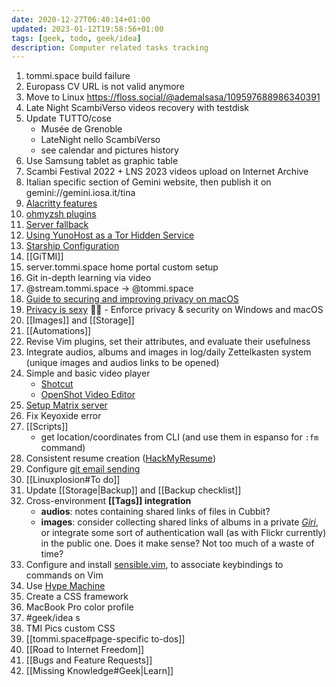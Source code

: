 ```yaml
---
date: 2020-12-27T06:40:14+01:00
updated: 2023-01-12T19:58:56+01:00
tags: [geek, todo, geek/idea]
description: Computer related tasks tracking
---
```

1. tommi.space build failure
1. Europass CV URL is not valid anymore
1. Move to Linux https://floss.social/@ademalsasa/109597688986340391
1. Late Night ScambiVerso videos recovery with testdisk
1. Update TUTTO/cose
	- Musée de Grenoble
	- LateNight nello ScambiVerso
	- see calendar and pictures history
1. Use Samsung tablet as graphic table
1. Scambi Festival 2022 + LNS 2023 videos upload on Internet Archive
2. Italian specific section of Gemini website, then publish it on gemini://gemini.iosa.it/tina
3. [Alacritty features](https://github.com/alacritty/alacritty/blob/master/docs/features.md)
4. [ohmyzsh plugins](https://github.com/ohmyzsh/ohmyzsh/wiki/Plugins)
5. [Server fallback](https://yunohost.org/en/app_fallback)
6. [Using YunoHost as a Tor Hidden Service](https://yunohost.org/en/torhiddenservice)
7. [Starship Configuration](https://starship.rs/config)
8. [[GiTMI]]
9. server.tommi.space home portal custom setup
10. Git in-depth learning via video
11. @stream.tommi.space -> @tommi.space
12. [Guide to securing and improving privacy on macOS](https://github.com/drduh/macOS-Security-and-Privacy-Guide)
13. [Privacy is sexy](https://privacy.sexy) 🍑🍆 - Enforce privacy & security on Windows and macOS
14. [[Images]] and [[Storage]]
15. [[Automations]]
16. Revise Vim plugins, set their attributes, and evaluate their usefulness
17. Integrate audios, albums and images in log/daily Zettelkasten system (unique images and audios links to be opened)
18. Simple and basic video player
	- [Shotcut](https://www.shotcut.org)
	- [OpenShot Video Editor](https://www.openshot.org)
19. [Setup Matrix server](https://github.com/matrix-org/synapse#id5 'Install Synapse')
20. Fix Keyoxide error
21. [[Scripts]]
	- get location/coordinates from CLI (and use them in espanso for `:fm` command)
22. Consistent resume creation ([HackMyResume](https://github.com/hacksalot/HackMyResume 'HackMyResume on GitHub'))
23. Configure [git email sending](https://git-send-email.io 'git-send-email.io')
24. [[Linuxplosion#To do]]
25. Update [[Storage|Backup]] and [[Backup checklist]]
26. Cross-environment **[[Tags]] integration**
	- **audios**: notes containing shared links of files in Cubbit?
	- **images**: consider collecting shared links of albums in a private *[Giri](/giri 'Giri')*, or integrate some sort of authentication wall (as with Flickr currently) in the public one. Does it make sense? Not too much of a waste of time?
27. Configure and install [sensible.vim](https://github.com/tpope/vim-sensible 'sensible.vim on GitHub'), to associate keybindings to commands on Vim
28. Use [Hype Machine](https://hypem.com 'Hype Machine')
29. Create a CSS framework
30. MacBook Pro color profile
31. #geek/idea s
32. TMI Pics custom CSS
33. [[tommi.space#page-specific to-dos]]
34. [[Road to Internet Freedom]]
35. [[Bugs and Feature Requests]]
36. [[Missing Knowledge#Geek|Learn]]

[Yunohost]: <https://yunohost.org/> 'Yunohost'
